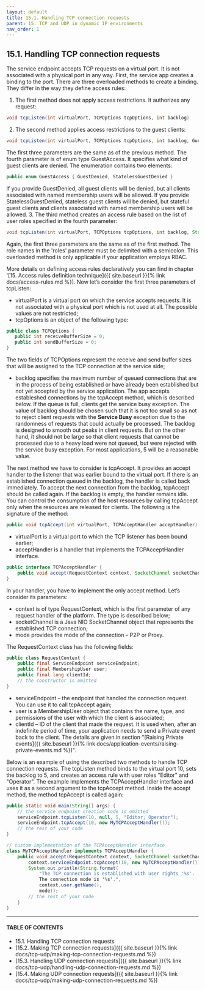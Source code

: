 ```yaml
---
layout: default
title: 15.1. Handling TCP connection requests
parent: 15. TCP and UDP in dynamic IP environments
nav_order: 1
---
```


## 15.1. Handling TCP connection requests

The service endpoint accepts TCP requests on a virtual port. It is not associated with a physical port in any way. First, the service app creates a binding to the port. There are three overloaded methods to create a binding. They differ in the way they define access rules:  
1. The first method does not apply access restrictions. It authorizes any request:
```java
void tcpListen(int virtualPort, TCPOptions tcpOptions, int backlog)
```
2. The second method applies access restrictions to the guest clients:
```java
void tcpListen(int virtualPort, TCPOptions tcpOptions, int backlog, GuestAccess guestAccess)
```
The first three parameters are the same as of the previous method. The fourth parameter is of enum type <span class="datatype">GuestAccess</span>. It specifies what kind of guest clients are denied. The enumeration contains two elements:
```java
public enum GuestAccess { GuestDenied, StatelessGuestDenied }
```
If you provide <span class="enum">GuestDenied</span>, all guest clients will be denied, but all clients associated with named membership users will be allowed. If you provide <span class="enum">StatelessGuestDenied</span>, stateless guest clients will be denied, but stateful guest clients and clients associated with named membership users will be allowed.
3. The third method creates an access rule based on the list of user roles specified in the fourth parameter:
```java
void tcpListen(int virtualPort, TCPOptions tcpOptions, int backlog, String roles)
```
Again, the first three parameters are the same as of the first method. The role names in the '<span class="param">roles</span>' parameter must be delimited with a semicolon. This overloaded method is only applicable if your application employs RBAC.  

More details on defining access rules declaratively you can find in chapter '[15. Access rules definition technique]({{ site.baseurl }}{% link docs/access-rules.md %}). Now let’s consider the first three parameters of <span class="method">tcpListen</span>:
*	<span class="param">virtualPort</span> is a virtual port on which the service accepts requests. It is not associated with a physical port which is not used at all. The possible values are not restricted;
*	<span class="param">tcpOptions</span> is an object of the following type:
```java
public class TCPOptions {
   public int receiveBufferSize = 0;
   public int sendBufferSize = 0;
}
```
The two fields of <span class="datatype">TCPOptions</span> represent the receive and send buffer sizes that will be assigned to the TCP connection at the service side;
*	<span class="param">backlog</span> specifies the maximum number of queued connections that are in the process of being established or have already been established but not yet accepted by the service application. The app accepts estableshed connections by the <span class="method">tcpAccept</span> method, which is described below. If the queue is full, clients get the service busy exception. The value of backlog should be chosen such that it is not too small so as not to reject client requests with the **Service Busy** exception due to the randomness of requests that could actually be processed. The backlog is designed to smooth out peaks in client requests. But on the other hand, it should not be large so that client requests that cannot be processed due to a heavy load were not queued, but were rejected with the service busy exception. For most applications, 5 will be a reasonable value.  

The next method we have to consider is <span class="method">tcpAccept</span>. It provides an accept handler to the listener that was earlier bound to the virtual port. If there is an established connection queued in the backlog, the handler is called back immediately. To accept the next connection from the backlog, <span class="method">tcpAccept</span> should be called again. If the backlog is empty, the handler remains idle. You can control the consumption of the host resources by calling <span class="method">tcpAccept</span> only when the resources are released for clients. The following is the signature of the method:
```java
public void tcpAccept(int virtualPort, TCPAcceptHandler acceptHandler)
```
*	<span class="param">virtualPort</span> is a virtual port to which the TCP listener has been bound earlier;
*	<span class="param">acceptHandler</span> is a handler that implements the <span class="datatype">TCPAcceptHandler</span> interface.  

```java
public interface TCPAcceptHandler {
	public void accept(RequestContext context, SocketChannel socketChannel, ConnectionMode mode);
}
```
In your handler, you have to implement the only accept method. Let’s consider its parameters:
*	<span class="param">context</span> is of type <span class="datatype">RequestContext</span>, which is the first parameter of any request handler of the platform. The type is described below;
*	<span class="param">socketChannel</span> is a Java NIO SocketChannel object that represents the established TCP connection;
*	<span class="param">mode</span> provides the mode of the connection – P2P or Proxy.  

The <span class="datatype">RequestContext</span> class has the following fields:
```java
public class RequestContext {
	public final ServiceEndpoint serviceEndpoint;
	public final MembershipUser user;
	public final long clientId;	
	// the constructor is omitted
}
```
*	<span class="field">serviceEndpoint</span> – the endpoint that handled the connection request. You can use it to call tcpAccept again;
*	<span class="field">user</span> is a <span class="datatype">MembershipUser</span> object that contains the name, type, and permissions of the user with which the client is associated;
*	<span class="field">clientId</span> – ID of the client that made the request. It is used when, after an indefinite period of time, your application needs to send a Private event back to the client. The details are given in section "[Raising Private events]({{ site.baseurl }}{% link docs/application-events/raising-private-events.md %})".  

Below is an example of using the described two methods to handle TCP connection requests. The <span class="method">tcpListen</span> method binds to the virtual port 10, sets the backlog to 5, and creates an access rule with user roles "Editor" and "Operator". The example implements the <span class="datatype">TCPAcceptHandler</span> interface and uses it as a second argument to the <span class="method">tcpAccept</span> method. Inside the <span class="method">accept</span> method, the method <span class="method">tcpAccept</span> is called again:
```java
public static void main(String[] args) {
	// the service endpoint creation code is omitted	
	serviceEndpoint.tcpListen(10, null, 5, "Editor; Operator");
	serviceEndpoint.tcpAccept(10, new MyTCPAcceptHandler());	
	// the rest of your code
}

// custom implementation of the TCPAcceptHandler interface
class MyTCPAcceptHandler implements TCPAcceptHandler {
	public void accept(RequestContext context, SocketChannel socketChannel, ConnectionMode mode) {
		context.serviceEndpoint.tcpAccept(10, new MyTCPAcceptHandler());
		System.out.println(String.format(
			"The TCP connection is established with user rights '%s'.
 			The connection mode is '%s'.",
			context.user.getName(),
			mode));		
		// the rest of your code
	}
}
```

---
#### TABLE OF CONTENTS
* 15.1. Handling TCP connection requests
* [15.2. Making TCP connection requests]({{ site.baseurl }}{% link docs/tcp-udp/making-tcp-connection-requests.md %})
* [15.3. Handling UDP connection requests]({{ site.baseurl }}{% link docs/tcp-udp/handling-udp-connection-requests.md %})
* [15.4. Making UDP connection requests]({{ site.baseurl }}{% link docs/tcp-udp/making-udp-connection-requests.md %})